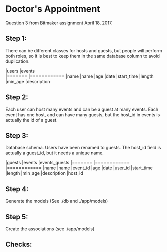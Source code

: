 # Doctor's Appointment

Question 3 from Bitmaker assignment April 18, 2017.

## Step 1:
There can be different classes for hosts and guests, but people will perform
both roles, so it is best to keep them in the same database column to avoid
duplication.

|users          |events   
|=======        |============
|name           |name
|age            |date
                |start_time
                |length
                |min_age
                |description

## Step 2:
Each user can host many events and can be a guest at many events. Each event has
one host, and can have many guests, but the host_id in events is actually the id
of a guest.

## Step 3:
Database schema. Users have been renamed to guests. The host_id field is actually
a guest_id, but it needs a unique name.

|guests         |events         |events_guests
|=======        |============   |============
|name           |name           |event_id
|age            |date           |user_id
                |start_time
                |length
                |min_age
                |description
                |host_id

## Step 4:
Generate the models
(See ./db and ./app/models)

## Step 5:
Create the associations
(see ./app/models)

## Checks:
``` Ruby



```
